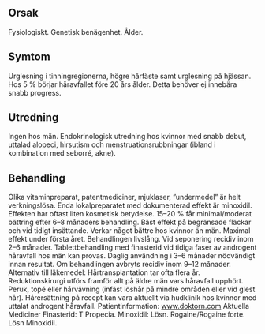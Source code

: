 ## Orsak

Fysiologiskt. Genetisk benägenhet. Ålder.

## Symtom

Urglesning i tinningregionerna, högre hårfäste samt urglesning på hjässan. Hos 5 % börjar håravfallet före 20 års ålder. Detta behöver ej innebära snabb progress.

## Utredning

Ingen hos män. Endokrinologisk utredning hos kvinnor med snabb debut, uttalad alopeci, hirsutism och menstruationsrubbningar (ibland i kombination med seborré, akne).

## Behandling

Olika vitaminpreparat, patentmediciner, mjuklaser, ”undermedel” är helt verkningslösa. Enda lokalpreparatet med dokumenterad effekt är minoxidil. Effekten har oftast liten kosmetisk betydelse. 15–20 % får minimal/moderat bättring efter 6–8 månaders behandling. Bäst effekt på begränsade fläckar och vid tidigt insättande. Verkar något bättre hos kvinnor än män. Maximal effekt under första året. Behandlingen livslång. Vid seponering recidiv inom 2–6 månader. Tablettbehandling med finasterid vid tidiga faser av androgent håravfall hos män kan provas. Daglig användning i 3–6 månader nödvändigt innan resultat. Om behandlingen avbryts recidiv inom 9–12 månader.
Alternativ till läkemedel: Hårtransplantation tar ofta flera år. Reduktionskirurgi utförs framför allt på äldre män vars håravfall upphört. Peruk, topé eller hårvävning (infäst löshår på mindre områden eller vid glest hår). Hårersättning på recept kan vara aktuellt via hudklinik hos kvinnor med uttalat androgent håravfall.
Patientinformation: www.doktorn.com
Aktuella Mediciner
Finasterid: T Propecia.
Minoxidil: Lösn. Rogaine/Rogaine forte. Lösn Minoxidil.

